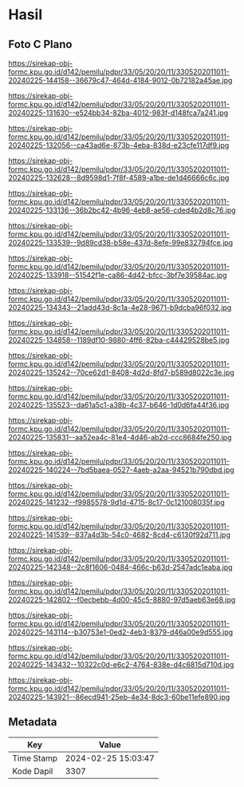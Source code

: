# Hasil

## Foto C Plano

https://sirekap-obj-formc.kpu.go.id/d142/pemilu/pdpr/33/05/20/20/11/3305202011011-20240225-144158--36679c47-464d-4184-9012-0b72182a45ae.jpg

https://sirekap-obj-formc.kpu.go.id/d142/pemilu/pdpr/33/05/20/20/11/3305202011011-20240225-131630--e524bb34-82ba-4012-983f-d148fca7a241.jpg

https://sirekap-obj-formc.kpu.go.id/d142/pemilu/pdpr/33/05/20/20/11/3305202011011-20240225-132056--ca43ad6e-873b-4eba-838d-e23cfe117df9.jpg

https://sirekap-obj-formc.kpu.go.id/d142/pemilu/pdpr/33/05/20/20/11/3305202011011-20240225-132628--8d9598d1-7f8f-4589-a1be-de1d46666c6c.jpg

https://sirekap-obj-formc.kpu.go.id/d142/pemilu/pdpr/33/05/20/20/11/3305202011011-20240225-133136--36b2bc42-4b96-4eb8-ae56-cded4b2d8c76.jpg

https://sirekap-obj-formc.kpu.go.id/d142/pemilu/pdpr/33/05/20/20/11/3305202011011-20240225-133539--9d89cd38-b58e-437d-8efe-99e832794fce.jpg

https://sirekap-obj-formc.kpu.go.id/d142/pemilu/pdpr/33/05/20/20/11/3305202011011-20240225-133918--51542f1e-ca86-4d42-bfcc-3bf7e39584ac.jpg

https://sirekap-obj-formc.kpu.go.id/d142/pemilu/pdpr/33/05/20/20/11/3305202011011-20240225-134343--21add43d-8c1a-4e28-9671-b9dcba96f032.jpg

https://sirekap-obj-formc.kpu.go.id/d142/pemilu/pdpr/33/05/20/20/11/3305202011011-20240225-134858--1189df10-9880-4ff6-82ba-c44429528be5.jpg

https://sirekap-obj-formc.kpu.go.id/d142/pemilu/pdpr/33/05/20/20/11/3305202011011-20240225-135242--70ce62d1-8408-4d2d-8fd7-b589d8022c3e.jpg

https://sirekap-obj-formc.kpu.go.id/d142/pemilu/pdpr/33/05/20/20/11/3305202011011-20240225-135523--da61a5c1-a38b-4c37-b646-1d0d6fa44f36.jpg

https://sirekap-obj-formc.kpu.go.id/d142/pemilu/pdpr/33/05/20/20/11/3305202011011-20240225-135831--aa52ea4c-81e4-4d46-ab2d-ccc8684fe250.jpg

https://sirekap-obj-formc.kpu.go.id/d142/pemilu/pdpr/33/05/20/20/11/3305202011011-20240225-140224--7bd5baea-0527-4aeb-a2aa-94521b790dbd.jpg

https://sirekap-obj-formc.kpu.go.id/d142/pemilu/pdpr/33/05/20/20/11/3305202011011-20240225-141232--f9985578-9d1d-4715-8c17-0c121008035f.jpg

https://sirekap-obj-formc.kpu.go.id/d142/pemilu/pdpr/33/05/20/20/11/3305202011011-20240225-141539--837a4d3b-54c0-4682-8cd4-c6130f92d711.jpg

https://sirekap-obj-formc.kpu.go.id/d142/pemilu/pdpr/33/05/20/20/11/3305202011011-20240225-142348--2c8f1606-0484-466c-b63d-2547adc1eaba.jpg

https://sirekap-obj-formc.kpu.go.id/d142/pemilu/pdpr/33/05/20/20/11/3305202011011-20240225-142802--f0ecbebb-4d00-45c5-8880-97d5aeb63e68.jpg

https://sirekap-obj-formc.kpu.go.id/d142/pemilu/pdpr/33/05/20/20/11/3305202011011-20240225-143114--b30753e1-0ed2-4eb3-8379-d46a00e9d555.jpg

https://sirekap-obj-formc.kpu.go.id/d142/pemilu/pdpr/33/05/20/20/11/3305202011011-20240225-143432--10322c0d-e6c2-4764-838e-d4c6815d710d.jpg

https://sirekap-obj-formc.kpu.go.id/d142/pemilu/pdpr/33/05/20/20/11/3305202011011-20240225-143921--86ecd941-25eb-4e34-8dc3-60be11efe890.jpg


## Metadata

| Key        | Value               |
| ---------- | ------------------- |
| Time Stamp | 2024-02-25 15:03:47 |
| Kode Dapil | 3307                |



